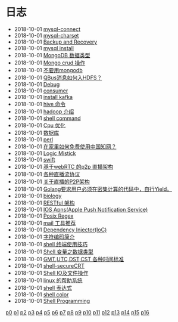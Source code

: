 # 日志
- 2018-10-01 [mysql-connect](/b/db/mysql-connect) 
- 2018-10-01 [mysql-charset](/b/db/mysql-charset) 
- 2018-10-01 [Backup and Recovery](/b/db/mysql-backup) 
- 2018-10-01 [mysql install](/b/db/mysql-admin) 
- 2018-10-01 [MongoDB 数据类型](/b/db/mongo-var) 
- 2018-10-01 [Mongo crud 操作](/b/db/mongo-crud) 
- 2018-10-01 [不要用mongodb](/b/db/mongo-) 
- 2018-10-01 [QBus消息如何入HDFS？](/b/db/had-qbus) 
- 2018-10-01 [Debug](/b/db/had-kafka) 
- 2018-10-01 [consumer](/b/db/had-kafka-php) 
- 2018-10-01 [install kafka](/b/db/had-kafka-install) 
- 2018-10-01 [hive 命令](/b/db/had-hive) 
- 2018-10-01 [hadoop 介绍](/b/db/had-) 
- 2018-10-01 [shell command](/b/db/db-sqlite) 
- 2018-10-01 [Cpu 优化](/b/db/db-opt) 
- 2018-10-01 [数据库](/b/db/db-) 
- 2018-10-01 [perl](/b/course/perl) 
- 2018-10-01 [在家里如何免费使用中国知网？](/b/course/paper) 
- 2018-10-01 [Logic Mistick](/b/course/logic) 
- 2018-10-01 [swift](/b/course/ios-dev) 
- 2018-10-01 [基于webRTC 的p2p 直播架构](/b/course/im-live-webrtc) 
- 2018-10-01 [各种直播流协议](/b/course/im-live-protocol) 
- 2018-10-01 [关于直播的P2P架构](/b/course/im-live-p2p) 
- 2018-10-01 [Golang要求用户必须在密集计算的代码中，自行Yield。](/b/course/erlang) 
- 2018-10-01 [biology](/b/course/biology) 
- 2018-10-01 [RESTful 架构](/b/course/api-restful) 
- 2018-10-01 [IOS Apns(Apple Push Notification Service)](/b/course/api-apns) 
- 2018-10-01 [Posix Regex](/b/code/code-regex) 
- 2018-10-01 [mail 工具推荐](/b/code/code-mail) 
- 2018-10-01 [Dependency Injector(IoC)](/b/code/code-di-pattern) 
- 2018-10-01 [字符编码简介](/b/code/code-character) 
- 2018-10-01 [shell 终端使用技巧](/b/c/shell-zsh) 
- 2018-10-01 [Shell 变量之数据类型](/b/c/shell-var) 
- 2018-10-01 [GMT,UTC,DST,CST 各种时间标准](/b/c/shell-time) 
- 2018-10-01 [shell-secureCRT](/b/c/shell-secureCRT) 
- 2018-10-01 [Shell IO及文件操作](/b/c/shell-io-file) 
- 2018-10-01 [linux 的帮助系统](/b/c/shell-help) 
- 2018-10-01 [shell 表达式](/b/c/shell-grammar) 
- 2018-10-01 [shell color](/b/c/shell-color) 
- 2018-10-01 [Shell Programming](/b/c/shell-) 

 [p0](/b/index) [p1](/b/p/p1) [p2](/b/p/p2) [p3](/b/p/p3) [p4](/b/p/p4) [p5](/b/p/p5) [p6](/b/p/p6) [p7](/b/p/p7) [p8](/b/p/p8) [p9](/b/p/p9) [p10](/b/p/p10) [p11](/b/p/p11) [p12](/b/p/p12) [p13](/b/p/p13) [p14](/b/p/p14) [p15](/b/p/p15) [p16](/b/p/p16)